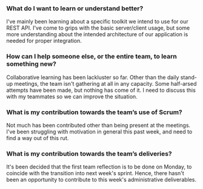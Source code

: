 ### What do I want to learn or understand better?
I've mainly been learning about a specific toolkit we intend to use for our REST API. I've come to
grips with the basic server/client usage, but some more understanding about the intended
architecture of our application is needed for proper integration.

### How can I help someone else, or the entire team, to learn something new?
Collaborative learning has been lackluster so far. Other than the daily stand-up meetings, the team
isn't gathering at all in any capacity. Some half-arsed attempts have been made, but nothing has
come of it. I need to discuss this with my teammates so we can improve the situation.

### What is my contribution towards the team’s use of Scrum?
Not much has been contributed other than being present at the meetings. I've been struggling with
motivation in general this past week, and need to find a way out of this rut.

### What is my contribution towards the team’s deliveries?
It's been decided that the first team reflection is to be done on Monday, to coincide with the
transition into next week's sprint. Hence, there hasn't been an opportunity to contribute to this
week's administrative deliverables.
